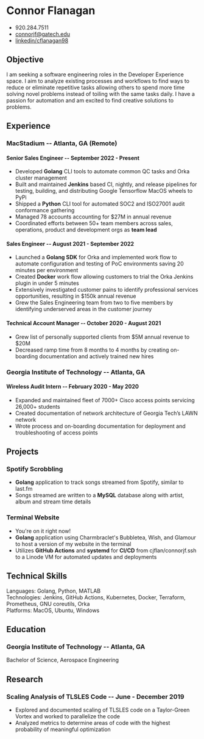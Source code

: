 # Connor Flanagan
- 920.284.7511
- [connorjf@gatech.edu](mailto:connorjf@gatech.edu)
- [linkedin/cflanagan98](www.linkedin.com/in/cflanagan98)

## Objective

I am seeking a software engineering roles in the Developer Experience space.
I aim to analyze existing processes and workflows to find ways to reduce or
eliminate repetitive tasks allowing others to spend more time solving novel
problems instead of toiling with the same tasks daily. I have a passion for
automation and am excited to find creative solutions to problems.

## Experience

### MacStadium -- Atlanta, GA (Remote)
#### Senior Sales Engineer -- September 2022 - Present
* Developed **Golang** CLI tools to automate common QC tasks and Orka cluster management
* Built and maintained **Jenkins** based CI, nightly, and release pipelines for testing, building, and distributing Google Tensorflow MacOS wheels to PyPi
* Shipped a **Python** CLI tool for automated SOC2 and ISO27001 audit conformance gathering
* Managed 78 accounts accounting for $27M in annual revenue
* Coordinated efforts between 50+ team members across sales, operations, product and development orgs as **team lead**

#### Sales Engineer -- August 2021 - September 2022
* Launched a **Golang SDK** for Orka and implemented work flow to automate configuration and testing of PoC environments saving 20 minutes per environment
* Created **Docker** work flow allowing customers to trial the Orka Jenkins plugin in under 5 minutes
* Extensively investigated customer pains to identify professional services opportunities, resulting in $150k annual revenue
* Grew the Sales Engineering team from two to five members by identifying underserved areas in the customer journey

#### Technical Account Manager -- October 2020 - August 2021
* Grew list of personally supported clients from $5M annual revenue to $20M
* Decreased ramp time from 8 months to 4 months by creating on-boarding documentation and actively trained  new hires

### Georgia Institute of Technology -- Atlanta, GA
#### Wireless Audit Intern --  February 2020 - May 2020
* Expanded and maintained fleet of 7000+ Cisco access points servicing 26,000+ students
* Created documentation of network architecture of Georgia Tech’s LAWN network
* Wrote process and on-boarding documentation for deployment and troubleshooting of access points

## Projects

### Spotify Scrobbling
* **Golang** application to track songs streamed from Spotify, similar to last.fm
* Songs streamed are written to a **MySQL** database along with artist, album and stream time details

### Terminal Website
* You're on it right now! 
* **Golang** application using Charmbraclet's Bubbletea, Wish, and Glamour to host a version of my website in the terminal
* Utilizes **GitHub Actions** and **systemd** for **CI/CD** from cjflan/connorjf.ssh to a Linode VM for automated updates and deployments

## Technical Skills
Languages: Golang, Python, MATLAB \
Technologies: Jenkins, GitHub Actions, Kubernetes, Docker, Terraform, Prometheus, GNU coreutils, Orka \
Platforms: MacOS, Ubuntu, Windows

## Education
### Georgia Institute of Technology -- Atlanta, GA
Bachelor of Science, Aerospace Engineering

## Research

### Scaling Analysis of TLSLES Code --  June - December 2019 
* Explored and documented scaling of TLSLES code on a Taylor-Green Vortex and worked to parallelize the code
* Analyzed metrics to determine areas of code with the highest probability of meaningful optimization
